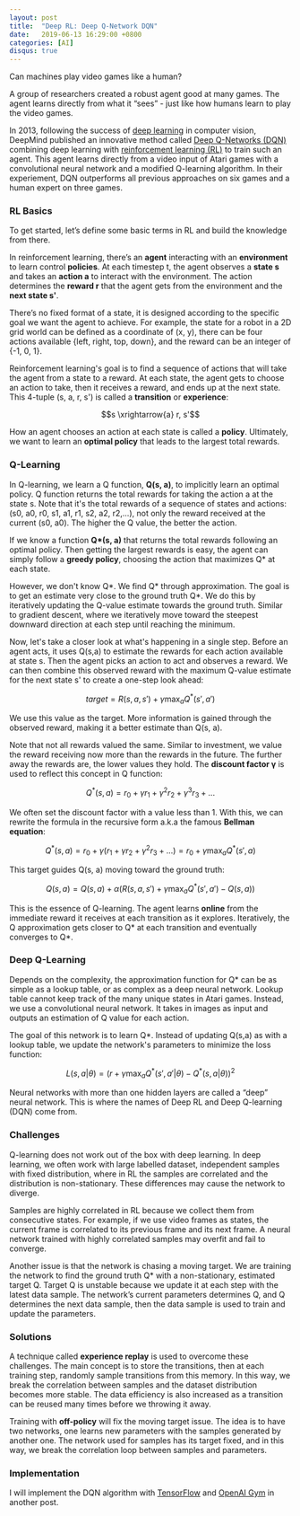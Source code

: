 ```yaml
---
layout: post
title:  "Deep RL: Deep Q-Network DQN"
date:   2019-06-13 16:29:00 +0800
categories: [AI]
disqus: true
---
```


Can machines play video games like a human? 

A group of researchers created a robust agent good at many games. The agent learns directly from what it “sees” - just like how humans learn to play the video games. 

In 2013, following the success of [deep learning](http://ufldl.stanford.edu/tutorial/) in computer vision, DeepMind published an innovative method called [Deep Q-Networks (DQN)](https://www.cs.toronto.edu/~vmnih/docs/dqn.pdf) combining deep learning with [reinforcement learning (RL)](https://spinningup.openai.com/en/latest/spinningup/rl_intro.html) to train such an agent. This agent learns directly from a video input of Atari games with a convolutional neural network and a modified Q-learning algorithm. In their experiement, DQN outperforms all previous approaches on six games and a human expert on three games.

### RL Basics

To get started, let’s define some basic terms in RL and build the knowledge from there.

In reinforcement learning, there’s an **agent** interacting with an **environment** to learn control **policies**. At each timestep t, the agent observes a **state s** and takes an **action a** to interact with the environment. The action determines the **reward r** that the agent gets from the environment and the **next state s'**. 

There’s no fixed format of a state, it is designed according to the specific goal we want the agent to achieve. For example, the state for a robot in a 2D grid world can be defined as a coordinate of (x, y), there can be four actions available {left, right, top, down}, and the reward can be an integer of {-1, 0, 1}.

Reinforcement learning's goal is to find a sequence of actions that will take the agent from a state to a reward. At each state, the agent gets to choose an action to take, then it receives a reward, and ends up at the next state. This 4-tuple (s, a, r, s') is called a **transition** or **experience**:

$$s \xrightarrow{a} r, s'$$

How an agent chooses an action at each state is called a **policy**. Ultimately, we want to learn an **optimal policy** that leads to the largest total rewards.

### Q-Learning

In Q-learning, we learn a Q function, **Q(s, a)**, to implicitly learn an optimal policy. Q function returns the total rewards for taking the action a at the state s. Note that it's the total rewards of a sequence of states and actions: (s0, a0, r0, s1, a1, r1, s2, a2, r2,...), not only the reward received at the current (s0, a0). The higher the Q value, the better the action.

If we know a function **Q\*(s, a)** that returns the total rewards following an optimal policy. Then getting the largest rewards is easy, the agent can simply follow a **greedy policy**, choosing the action that maximizes Q\* at each state. 

However, we don't know Q\*. We find Q\* through approximation. The goal is to get an estimate very close to the ground truth Q\*. We do this by iteratively updating the Q-value estimate towards the ground truth. Similar to gradient descent, where we iteratively move toward the steepest downward direction at each step until reaching the minimum. 

Now, let's take a closer look at what's happening in a single step. Before an agent acts, it uses Q(s,a) to estimate the rewards for each action available at state s. Then the agent picks an action to act and observes a reward. We can then combine this observed reward with the maximum Q-value estimate for the next state s' to create a one-step look ahead:

$$target = R(s,a,s') + \gamma \max_a Q^*(s', a')$$

We use this value as the target. More information is gained through the observed reward, making it a better estimate than Q(s, a). 

Note that not all rewards valued the same. Similar to investment, we value the reward receiving now more than the rewards in the future. The further away the rewards are, the lower values they hold. The **discount factor γ** is used to reflect this concept in Q function:

$$Q^*(s, a) = r_0 + \gamma r_1 + \gamma^2 r_2 + \gamma^3 r_3 + ...$$

We often set the discount factor with a value less than 1. With this, we can rewrite the formula in the recursive form a.k.a the famous **Bellman equation**:

$$Q^*(s, a) 
= r_0 + \gamma (r_1 + \gamma r_2 + \gamma^2 r_3 + ...) 
= r_0 + \gamma \max_a Q^*(s', a)$$

This target guides Q(s, a) moving toward the ground truth:

$$Q(s, a) = Q(s, a) + \alpha (R(s,a,s') + \gamma \max_a Q^*(s', a') - Q(s, a))$$

This is the essence of Q-learning. The agent learns **online** from the immediate reward it receives at each transition as it explores. Iteratively, the Q approximation gets closer to Q\* at each transition and eventually converges to Q\*. 



### Deep Q-Learning

Depends on the complexity, the approximation function for Q\* can be as simple as a lookup table, or as complex as a deep neural network. Lookup table cannot keep track of the many unique states in Atari games. Instead, we use a convolutional neural network. It takes in images as input and outputs an estimation of Q value for each action. 

The goal of this network is to learn Q\*. Instead of updating Q(s,a) as with a lookup table, we update the network's parameters to minimize the loss function:

$$L(s,a|\theta) = (r + \gamma \max_a Q^*(s', a'|\theta) - Q^*(s, a|\theta))^2$$

Neural networks with more than one hidden layers are called a “deep” neural network. This is where the names of Deep RL and Deep Q-learning (DQN) come from.

### Challenges

Q-learning does not work out of the box with deep learning. In deep learning, we often work with large labelled dataset, independent samples with fixed distribution, where in RL the samples are correlated and the distribution is non-stationary. These differences may cause the network to diverge.

Samples are highly correlated in RL because we collect them from consecutive states. For example, if we use video frames as states, the current frame is correlated to its previous frame and its next frame. A neural network trained with highly correlated samples may overfit and fail to converge. 

Another issue is that the network is chasing a moving target. We are training the network to find the ground truth Q* with a non-stationary, estimated target Q. Target Q is unstable because we update it at each step with the latest data sample. The network’s current parameters determines Q, and Q determines the next data sample, then the data sample is used to train and update the parameters. 

### Solutions
A technique called **experience replay** is used to overcome these challenges. The main concept is to store the transitions, then at each training step, randomly sample transitions from this memory. In this way, we break the correlation between samples and the dataset distribution becomes more stable. The data efficiency is also increased as a transition can be reused many times before we throwing it away.
 
Training with **off-policy** will fix the moving target issue. The idea is to have two networks, one learns new parameters with the samples generated by another one. The network used for samples has its target fixed, and in this way, we break the correlation loop between samples and parameters. 

### Implementation

I will implement the DQN algorithm with [TensorFlow](https://www.tensorflow.org/) and [OpenAI Gym](https://gym.openai.com/) in another post.

